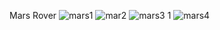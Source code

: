 Mars Rover
![mars1](https://github.com/polocoffee/Mars-Rover/assets/74167396/a615f155-ba5a-42a0-82f6-2464efaeec20)
![mar2](https://github.com/polocoffee/Mars-Rover/assets/74167396/e0fc6496-684e-441b-a6e9-1b1b836a42d3)
![mars3 1](https://github.com/polocoffee/Mars-Rover/assets/74167396/b0aca592-e935-4c8e-9e0e-72911897ada5)
![mars4](https://github.com/polocoffee/Mars-Rover/assets/74167396/b888ce7d-b1ff-40f4-bbc6-3390b8c63ca5)
